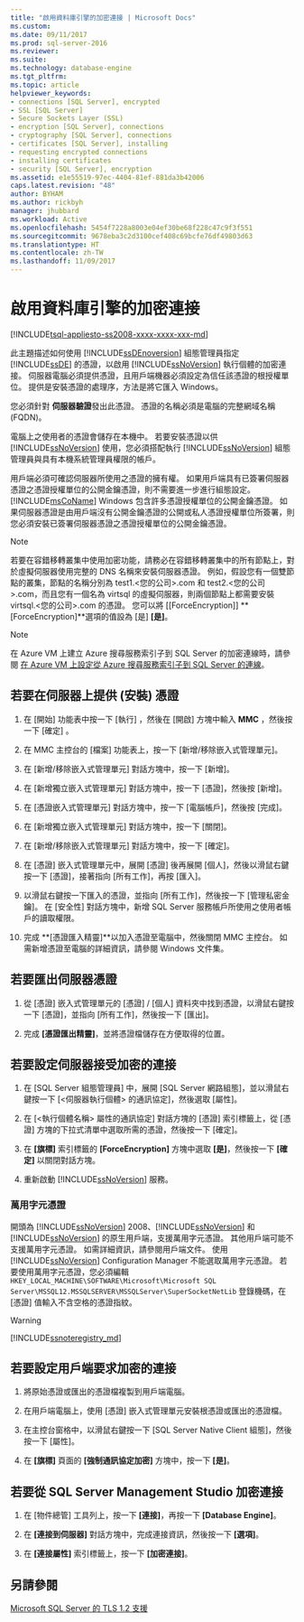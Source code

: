 ```yaml
---
title: "啟用資料庫引擎的加密連接 | Microsoft Docs"
ms.custom: 
ms.date: 09/11/2017
ms.prod: sql-server-2016
ms.reviewer: 
ms.suite: 
ms.technology: database-engine
ms.tgt_pltfrm: 
ms.topic: article
helpviewer_keywords:
- connections [SQL Server], encrypted
- SSL [SQL Server]
- Secure Sockets Layer (SSL)
- encryption [SQL Server], connections
- cryptography [SQL Server], connections
- certificates [SQL Server], installing
- requesting encrypted connections
- installing certificates
- security [SQL Server], encryption
ms.assetid: e1e55519-97ec-4404-81ef-881da3b42006
caps.latest.revision: "48"
author: BYHAM
ms.author: rickbyh
manager: jhubbard
ms.workload: Active
ms.openlocfilehash: 5454f7228a8003e04ef30be68f228c47c9f3f551
ms.sourcegitcommit: 9678eba3c2d3100cef408c69bcfe76df49803d63
ms.translationtype: HT
ms.contentlocale: zh-TW
ms.lasthandoff: 11/09/2017
---
```

# <a name="enable-encrypted-connections-to-the-database-engine"></a>啟用資料庫引擎的加密連接
[!INCLUDE[tsql-appliesto-ss2008-xxxx-xxxx-xxx-md](../../includes/tsql-appliesto-ss2008-xxxx-xxxx-xxx-md.md)]

  此主題描述如何使用 [!INCLUDE[ssDEnoversion](../../includes/ssdenoversion-md.md)] 組態管理員指定 [!INCLUDE[ssDE](../../includes/ssde-md.md)] 的憑證，以啟用 [!INCLUDE[ssNoVersion](../../includes/ssnoversion-md.md)] 執行個體的加密連接。 伺服器電腦必須提供憑證，且用戶端機器必須設定為信任該憑證的根授權單位。 提供是安裝憑證的處理序，方法是將它匯入 Windows。  
  
 您必須針對 **伺服器驗證**發出此憑證。 憑證的名稱必須是電腦的完整網域名稱 (FQDN)。  
  
 電腦上之使用者的憑證會儲存在本機中。 若要安裝憑證以供 [!INCLUDE[ssNoVersion](../../includes/ssnoversion-md.md)] 使用，您必須搭配執行 [!INCLUDE[ssNoVersion](../../includes/ssnoversion-md.md)] 組態管理員與具有本機系統管理員權限的帳戶。
 
  
 用戶端必須可確認伺服器所使用之憑證的擁有權。 如果用戶端具有已簽署伺服器憑證之憑證授權單位的公開金鑰憑證，則不需要進一步進行組態設定。 [!INCLUDE[msCoName](../../includes/msconame-md.md)] Windows 包含許多憑證授權單位的公開金鑰憑證。 如果伺服器憑證是由用戶端沒有公開金鑰憑證的公開或私人憑證授權單位所簽署，則您必須安裝已簽署伺服器憑證之憑證授權單位的公開金鑰憑證。  
  
> [!NOTE]  
>  若要在容錯移轉叢集中使用加密功能，請務必在容錯移轉叢集中的所有節點上，對於虛擬伺服器使用完整的 DNS 名稱來安裝伺服器憑證。 例如，假設您有一個雙節點的叢集，節點的名稱分別為 test1.\<您的公司>.com 和 test2.\<您的公司>.com，而且您有一個名為 virtsql 的虛擬伺服器，則兩個節點上都需要安裝 virtsql.\<您的公司>.com 的憑證。 您可以將 [[ForceEncryption]] **[ForceEncryption]**選項的值設為 [是] **[是]**。  

> [!NOTE]
> 在 Azure VM 上建立 Azure 搜尋服務索引子到 SQL Server 的加密連線時，請參閱 [在 Azure VM 上設定從 Azure 搜尋服務索引子到 SQL Server 的連線](https://azure.microsoft.com/documentation/articles/search-howto-connecting-azure-sql-iaas-to-azure-search-using-indexers/)。 
  
 
##  <a name="Provision"></a> 若要在伺服器上提供 (安裝) 憑證  
  
1.  在 [開始]  功能表中按一下 [執行] ，然後在 [開啟]  方塊中輸入 **MMC** ，然後按一下 [確定] 。  
  
2.  在 MMC 主控台的 [檔案] 功能表上，按一下 [新增/移除嵌入式管理單元]。  
  
3.  在 [新增/移除嵌入式管理單元] 對話方塊中，按一下 [新增]。  
  
4.  在 [新增獨立嵌入式管理單元] 對話方塊中，按一下 [憑證]，然後按 [新增]。  
  
5.  在 [憑證嵌入式管理單元] 對話方塊中，按一下 [電腦帳戶]，然後按 [完成]。  
  
6.  在 [新增獨立嵌入式管理單元] 對話方塊中，按一下 [關閉]。  
  
7.  在 [新增/移除嵌入式管理單元] 對話方塊中，按一下 [確定]。  
  
8.  在 [憑證] 嵌入式管理單元中，展開 [憑證] 後再展開 [個人]，然後以滑鼠右鍵按一下 [憑證]，接著指向 [所有工作]，再按 [匯入]。  

9. 以滑鼠右鍵按一下匯入的憑證，並指向 [所有工作]，然後按一下 [管理私密金鑰]。 在 [安全性] 對話方塊中，新增 SQL Server 服務帳戶所使用之使用者帳戶的讀取權限。  
  
10. 完成 **[憑證匯入精靈]**以加入憑證至電腦中，然後關閉 MMC 主控台。 如需新增憑證至電腦的詳細資訊，請參閱 Windows 文件集。  
  
##  <a name="Export"></a> 若要匯出伺服器憑證  
  
1.  從 [憑證] 嵌入式管理單元的 [憑證] / [個人] 資料夾中找到憑證，以滑鼠右鍵按一下 [憑證]，並指向 [所有工作]，然後按一下 [匯出]。  
  
2.  完成 **[憑證匯出精靈]**，並將憑證檔儲存在方便取得的位置。  
  
##  <a name="ConfigureServerConnections"></a> 若要設定伺服器接受加密的連接  
  
1.  在 [SQL Server 組態管理員] 中，展開 [SQL Server 網路組態]，並以滑鼠右鍵按一下 [\<伺服器執行個體> 的通訊協定]，然後選取 [屬性]。  
  
2.  在 [\<執行個體名稱> 屬性的通訊協定] 對話方塊的 [憑證] 索引標籤上，從 [憑證] 方塊的下拉式清單中選取所需的憑證，然後按一下 [確定]。  
  
3.  在 **[旗標]** 索引標籤的 **[ForceEncryption]** 方塊中選取 **[是]**，然後按一下 **[確定]** 以關閉對話方塊。  
  
4.  重新啟動 [!INCLUDE[ssNoVersion](../../includes/ssnoversion-md.md)] 服務。  

### <a name="wildcard-certificates"></a>萬用字元憑證  
開頭為 [!INCLUDE[ssNoVersion](../../includes/ssnoversion-md.md)] 2008、[!INCLUDE[ssNoVersion](../../includes/ssnoversion-md.md)] 和 [!INCLUDE[ssNoVersion](../../includes/ssnoversion-md.md)] 的原生用戶端，支援萬用字元憑證。 其他用戶端可能不支援萬用字元憑證。 如需詳細資訊，請參閱用戶端文件。 使用 [!INCLUDE[ssNoVersion](../../includes/ssnoversion-md.md)] Configuration Manager 不能選取萬用字元憑證。 若要使用萬用字元憑證，您必須編輯 `HKEY_LOCAL_MACHINE\SOFTWARE\Microsoft\Microsoft SQL Server\MSSQL12.MSSQLSERVER\MSSQLServer\SuperSocketNetLib` 登錄機碼，在 [憑證] 值輸入不含空格的憑證指紋。  
> [!WARNING]  
> [!INCLUDE[ssnoteregistry_md](../../includes/ssnoteregistry_md.md)]  
  
##  <a name="ConfigureClientConnections"></a> 若要設定用戶端要求加密的連接  
  
1.  將原始憑證或匯出的憑證檔複製到用戶端電腦。  
  
2.  在用戶端電腦上，使用 [憑證] 嵌入式管理單元安裝根憑證或匯出的憑證檔。  
  
3.  在主控台窗格中，以滑鼠右鍵按一下 [SQL Server Native Client 組態]，然後按一下 [屬性]。  
  
4.  在 **[旗標]** 頁面的 **[強制通訊協定加密]** 方塊中，按一下 **[是]**。  
  
##  <a name="EncryptConnection"></a> 若要從 SQL Server Management Studio 加密連接  
  
1.  在 [物件總管] 工具列上，按一下 **[連接]**，再按一下 **[Database Engine]**。  
  
2.  在 **[連接到伺服器]** 對話方塊中，完成連接資訊，然後按一下 **[選項]**。  
  
3.  在 **[連接屬性]** 索引標籤上，按一下 **[加密連接]**。  
  
## <a name="see-also"></a>另請參閱

[Microsoft SQL Server 的 TLS 1.2 支援](https://support.microsoft.com/kb/3135244)  

